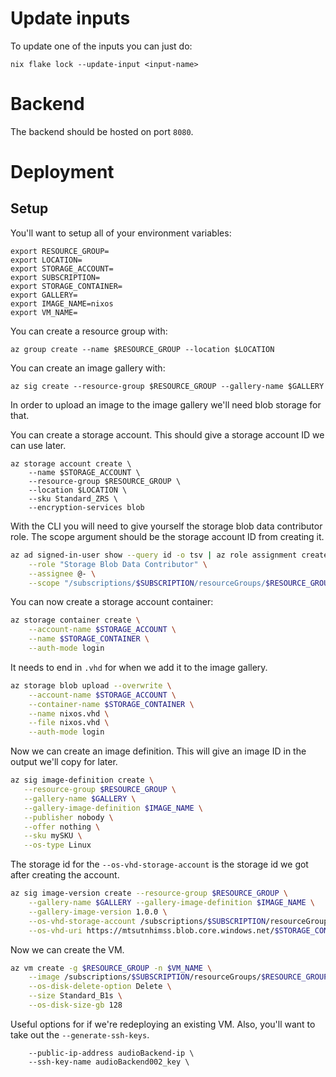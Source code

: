 # Update inputs
To update one of the inputs you can just do:
```
nix flake lock --update-input <input-name>
```

# Backend
The backend should be hosted on port `8080`.

# Deployment
## Setup
You'll want to setup all of your environment variables:
```
export RESOURCE_GROUP=
export LOCATION=
export STORAGE_ACCOUNT=
export SUBSCRIPTION=
export STORAGE_CONTAINER=
export GALLERY=
export IMAGE_NAME=nixos
export VM_NAME=
```

You can create a resource group with:
```
az group create --name $RESOURCE_GROUP --location $LOCATION
```

You can create an image gallery with:
```
az sig create --resource-group $RESOURCE_GROUP --gallery-name $GALLERY
```

In order to upload an image to the image gallery we'll need blob storage for
that.

You can create a storage account. This should give a storage account ID we can
use later.
```
az storage account create \
    --name $STORAGE_ACCOUNT \
    --resource-group $RESOURCE_GROUP \
    --location $LOCATION \
    --sku Standard_ZRS \
    --encryption-services blob
```

With the CLI you will need to give yourself the storage blob data contributor
role. The scope argument should be the storage account ID from creating it.
```sh
az ad signed-in-user show --query id -o tsv | az role assignment create \
    --role "Storage Blob Data Contributor" \
    --assignee @- \
    --scope "/subscriptions/$SUBSCRIPTION/resourceGroups/$RESOURCE_GROUP/providers/Microsoft.Storage/storageAccounts/$STORAGE_ACCOUNT"
```

You can now create a storage account container:
```sh
az storage container create \
    --account-name $STORAGE_ACCOUNT \
    --name $STORAGE_CONTAINER \
    --auth-mode login
```

It needs to end in `.vhd` for when we add it to the image gallery.
```sh
az storage blob upload --overwrite \
    --account-name $STORAGE_ACCOUNT \
    --container-name $STORAGE_CONTAINER \
    --name nixos.vhd \
    --file nixos.vhd \
    --auth-mode login
```

Now we can create an image definition. This will give an image ID in the output
we'll copy for later.
```sh
az sig image-definition create \
   --resource-group $RESOURCE_GROUP \
   --gallery-name $GALLERY \
   --gallery-image-definition $IMAGE_NAME \
   --publisher nobody \
   --offer nothing \
   --sku mySKU \
   --os-type Linux
```

The storage id for the `--os-vhd-storage-account` is the storage id we got after
creating the account.
```sh
az sig image-version create --resource-group $RESOURCE_GROUP \
    --gallery-name $GALLERY --gallery-image-definition $IMAGE_NAME \
    --gallery-image-version 1.0.0 \
    --os-vhd-storage-account /subscriptions/$SUBSCRIPTION/resourceGroups/imageGroups/providers/Microsoft.Storage/storageAccounts/$STORAGE_ACCOUNT \
    --os-vhd-uri https://mtsutnhimss.blob.core.windows.net/$STORAGE_CONTAINER/nixos.vhd
```

Now we can create the VM.
```sh
az vm create -g $RESOURCE_GROUP -n $VM_NAME \
    --image /subscriptions/$SUBSCRIPTION/resourceGroups/$RESOURCE_GROUP/providers/Microsoft.Compute/galleries/$GALLERY/images/$IMAGE_NAME \
    --os-disk-delete-option Delete \
    --size Standard_B1s \
    --os-disk-size-gb 128
```

Useful options for if we're redeploying an existing VM. Also, you'll want to
take out the `--generate-ssh-keys`.
```
    --public-ip-address audioBackend-ip \
    --ssh-key-name audioBackend002_key \
```
